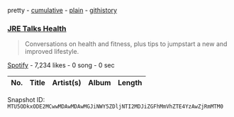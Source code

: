pretty - [cumulative](/playlists/cumulative/37i9dQZF1DWXmt3eyYYAW6.md) - [plain](/playlists/plain/37i9dQZF1DWXmt3eyYYAW6) - [githistory](https://github.githistory.xyz/mackorone/spotify-playlist-archive/blob/main/playlists/plain/37i9dQZF1DWXmt3eyYYAW6)

### [JRE Talks Health](https://open.spotify.com/playlist/37i9dQZF1DWXmt3eyYYAW6)

> Conversations on health and fitness, plus tips to jumpstart a new and improved lifestyle.

[Spotify](https://open.spotify.com/user/spotify) - 7,234 likes - 0 song - 0 sec

| No. | Title | Artist(s) | Album | Length |
|---|---|---|---|---|

Snapshot ID: `MTU5ODkxODE2MCwwMDAwMDAwMGJiNWY5ZDljNTI2MDJiZGFhMmVhZTE4YzAwZjRmMTM0`

